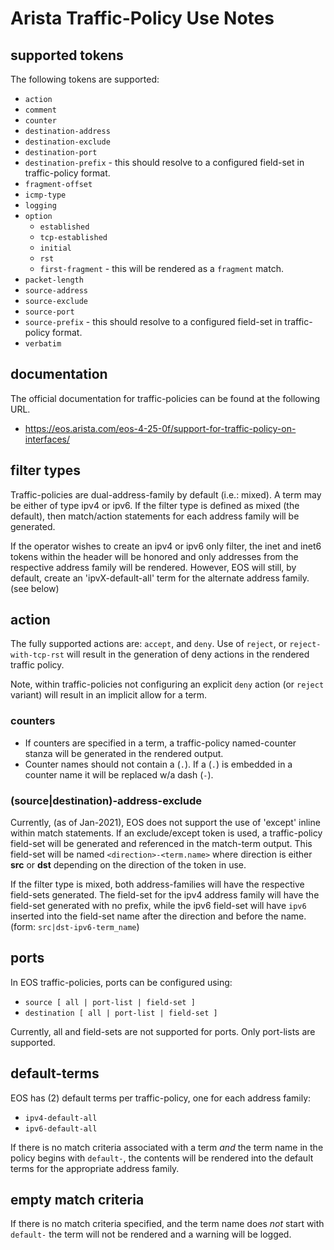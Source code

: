 # Arista Traffic-Policy Use Notes

## supported tokens

The following tokens are supported:

- `action`
- `comment`
- `counter`
- `destination-address`
- `destination-exclude`
- `destination-port`
- `destination-prefix` - this should resolve to a configured field-set in traffic-policy format.
- `fragment-offset`
- `icmp-type`
- `logging`
- `option`
  - `established`
  - `tcp-established`
  - `initial`
  - `rst`
  - `first-fragment` - this  will be rendered as a `fragment` match.
- `packet-length`
- `source-address`
- `source-exclude`
- `source-port`
- `source-prefix` - this should resolve to a configured field-set in traffic-policy format.
- `verbatim`

## documentation

The official documentation for traffic-policies can be found at the following URL.

- <https://eos.arista.com/eos-4-25-0f/support-for-traffic-policy-on-interfaces/>

## filter types

Traffic-policies are dual-address-family by default (i.e.: mixed). A term may be either of type ipv4 or ipv6. If the filter type is defined as mixed (the default), then match/action statements for each address family will be generated.

If the operator wishes to create an ipv4 or ipv6 only filter, the inet and inet6 tokens within the header will be honored and only addresses from the respective address family will be rendered. However, EOS will still, by default, create an 'ipvX-default-all' term for the alternate address family. (see below)

## action

The fully supported actions are: `accept`, and `deny`. Use of `reject`, or `reject-with-tcp-rst` will result in the generation of deny actions in the rendered traffic policy.

Note, within traffic-policies not configuring an explicit `deny` action (or `reject` variant) will result in an implicit allow for a term.

### counters

- If counters are specified in a term, a traffic-policy named-counter stanza will be generated in the rendered output.
- Counter names should not contain a (`.`). If a (`.`) is embedded in a counter name it will be replaced w/a dash (`-`).

### (source|destination)-address-exclude

Currently, (as of Jan-2021), EOS does not support the use of 'except' inline within match statements. If an exclude/except token is used, a traffic-policy field-set will be generated and referenced in the match-term output. This field-set will be named `<direction>-<term.name>` where direction is either **src** or **dst** depending on the direction of the token in use.

If the filter type is mixed, both address-families will have the respective field-sets generated. The field-set for the ipv4 address family will have the field-set generated with no prefix, while the ipv6 field-set will have `ipv6` inserted into the field-set name after the direction and before the name. (form: `src|dst-ipv6-term_name`)

## ports

In EOS traffic-policies, ports can be configured using:

- `source [ all | port-list | field-set ]`
- `destination [ all | port-list | field-set ]`

Currently, all and field-sets are not supported for ports. Only port-lists are supported.

## default-terms

EOS has (2) default terms per traffic-policy, one for each address family:

- `ipv4-default-all`
- `ipv6-default-all`

If there is no match criteria associated with a term _and_ the term name in the policy begins with `default-`, the contents will be rendered into the default terms for the appropriate address family.

## empty match criteria

If there is no match criteria specified, and the term name does _not_ start with `default-` the term will not be rendered and a warning will be logged.
